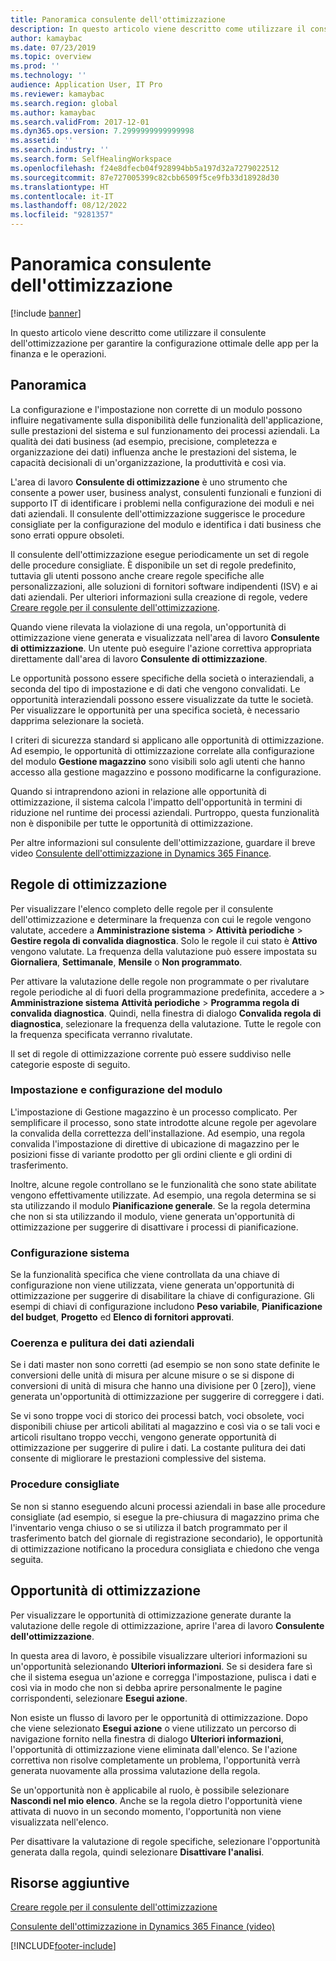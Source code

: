 ```yaml
---
title: Panoramica consulente dell'ottimizzazione
description: In questo articolo viene descritto come utilizzare il consulente dell'ottimizzazione per garantire la configurazione ottimale delle app per la finanza e le operazioni.
author: kamaybac
ms.date: 07/23/2019
ms.topic: overview
ms.prod: ''
ms.technology: ''
audience: Application User, IT Pro
ms.reviewer: kamaybac
ms.search.region: global
ms.author: kamaybac
ms.search.validFrom: 2017-12-01
ms.dyn365.ops.version: 7.2999999999999998
ms.assetid: ''
ms.search.industry: ''
ms.search.form: SelfHealingWorkspace
ms.openlocfilehash: f24e8dfecb04f928994bb5a197d32a7279022512
ms.sourcegitcommit: 87e727005399c82cbb6509f5ce9fb33d18928d30
ms.translationtype: HT
ms.contentlocale: it-IT
ms.lasthandoff: 08/12/2022
ms.locfileid: "9281357"
---
```

# <a name="optimization-advisor-overview"></a>Panoramica consulente dell'ottimizzazione

[!include [banner](../includes/banner.md)]

In questo articolo viene descritto come utilizzare il consulente dell'ottimizzazione per garantire la configurazione ottimale delle app per la finanza e le operazioni.

## <a name="overview"></a>Panoramica

La configurazione e l'impostazione non corrette di un modulo possono influire negativamente sulla disponibilità delle funzionalità dell'applicazione, sulle prestazioni del sistema e sul funzionamento dei processi aziendali. La qualità dei dati business (ad esempio, precisione, completezza e organizzazione dei dati) influenza anche le prestazioni del sistema, le capacità decisionali di un'organizzazione, la produttività e così via.

L'area di lavoro **Consulente di ottimizzazione** è uno strumento che consente a power user, business analyst, consulenti funzionali e funzioni di supporto IT di identificare i problemi nella configurazione dei moduli e nei dati aziendali. Il consulente dell'ottimizzazione suggerisce le procedure consigliate per la configurazione del modulo e identifica i dati business che sono errati oppure obsoleti.

Il consulente dell'ottimizzazione esegue periodicamente un set di regole delle procedure consigliate. È disponibile un set di regole predefinito, tuttavia gli utenti possono anche creare regole specifiche alle personalizzazioni, alle soluzioni di fornitori software indipendenti (ISV) e ai dati aziendali. Per ulteriori informazioni sulla creazione di regole, vedere [Creare regole per il consulente dell'ottimizzazione](./create-rules-optimization-advisor.md).

Quando viene rilevata la violazione di una regola, un'opportunità di ottimizzazione viene generata e visualizzata nell'area di lavoro **Consulente di ottimizzazione**. Un utente può eseguire l'azione correttiva appropriata direttamente dall'area di lavoro **Consulente di ottimizzazione**.

Le opportunità possono essere specifiche della società o interaziendali, a seconda del tipo di impostazione e di dati che vengono convalidati. Le opportunità interaziendali possono essere visualizzate da tutte le società. Per visualizzare le opportunità per una specifica società, è necessario dapprima selezionare la società.

I criteri di sicurezza standard si applicano alle opportunità di ottimizzazione. Ad esempio, le opportunità di ottimizzazione correlate alla configurazione del modulo **Gestione magazzino** sono visibili solo agli utenti che hanno accesso alla gestione magazzino e possono modificarne la configurazione.

Quando si intraprendono azioni in relazione alle opportunità di ottimizzazione, il sistema calcola l'impatto dell'opportunità in termini di riduzione nel runtime dei processi aziendali. Purtroppo, questa funzionalità non è disponibile per tutte le opportunità di ottimizzazione.

Per altre informazioni sul consulente dell'ottimizzazione, guardare il breve video [Consulente dell'ottimizzazione in Dynamics 365 Finance](https://www.youtube.com/watch?v=MRsAzgFCUSQ).

## <a name="optimization-rules"></a>Regole di ottimizzazione

Per visualizzare l'elenco completo delle regole per il consulente dell'ottimizzazione e determinare la frequenza con cui le regole vengono valutate, accedere a **Amministrazione sistema** &gt; **Attività periodiche** &gt; **Gestire regola di convalida diagnostica**. Solo le regole il cui stato è **Attivo** vengono valutate. La frequenza della valutazione può essere impostata su **Giornaliera**, **Settimanale**, **Mensile** o **Non programmato**.

Per attivare la valutazione delle regole non programmate o per rivalutare regole periodiche al di fuori della programmazione predefinita, accedere a &gt; **Amministrazione sistema** **Attività periodiche** &gt; **Programma regola di convalida diagnostica**. Quindi, nella finestra di dialogo **Convalida regola di diagnostica**, selezionare la frequenza della valutazione. Tutte le regole con la frequenza specificata verranno rivalutate.

Il set di regole di ottimizzazione corrente può essere suddiviso nelle categorie esposte di seguito.

### <a name="module-configuration-and-setup"></a>Impostazione e configurazione del modulo

L'impostazione di Gestione magazzino è un processo complicato. Per semplificare il processo, sono state introdotte alcune regole per agevolare la convalida della correttezza dell'installazione. Ad esempio, una regola convalida l'impostazione di direttive di ubicazione di magazzino per le posizioni fisse di variante prodotto per gli ordini cliente e gli ordini di trasferimento.

Inoltre, alcune regole controllano se le funzionalità che sono state abilitate vengono effettivamente utilizzate. Ad esempio, una regola determina se si sta utilizzando il modulo **Pianificazione generale**. Se la regola determina che non si sta utilizzando il modulo, viene generata un'opportunità di ottimizzazione per suggerire di disattivare i processi di pianificazione.

### <a name="system-configuration"></a>Configurazione sistema

Se la funzionalità specifica che viene controllata da una chiave di configurazione non viene utilizzata, viene generata un'opportunità di ottimizzazione per suggerire di disabilitare la chiave di configurazione. Gli esempi di chiavi di configurazione includono **Peso variabile**, **Pianificazione del budget**, **Progetto** ed **Elenco di fornitori approvati**.

### <a name="business-data-consistency-and-cleanup"></a>Coerenza e pulitura dei dati aziendali

Se i dati master non sono corretti (ad esempio se non sono state definite le conversioni delle unità di misura per alcune misure o se si dispone di conversioni di unità di misura che hanno una divisione per 0 \[zero\]), viene generata un'opportunità di ottimizzazione per suggerire di correggere i dati. 

Se vi sono troppe voci di storico dei processi batch, voci obsolete, voci disponibili chiuse per articoli abilitati al magazzino e così via o se tali voci e articoli risultano troppo vecchi, vengono generate opportunità di ottimizzazione per suggerire di pulire i dati. La costante pulitura dei dati consente di migliorare le prestazioni complessive del sistema.

### <a name="best-practices"></a>Procedure consigliate

Se non si stanno eseguendo alcuni processi aziendali in base alle procedure consigliate (ad esempio, si esegue la pre-chiusura di magazzino prima che l'inventario venga chiuso o se si utilizza il batch programmato per il trasferimento batch del giornale di registrazione secondario), le opportunità di ottimizzazione notificano la procedura consigliata e chiedono che venga seguita.

## <a name="optimization-opportunities"></a>Opportunità di ottimizzazione

Per visualizzare le opportunità di ottimizzazione generate durante la valutazione delle regole di ottimizzazione, aprire l'area di lavoro **Consulente dell'ottimizzazione**.

In questa area di lavoro, è possibile visualizzare ulteriori informazioni su un'opportunità selezionando **Ulteriori informazioni**. Se si desidera fare sì che il sistema esegua un'azione e corregga l'impostazione, pulisca i dati e così via in modo che non si debba aprire personalmente le pagine corrispondenti, selezionare **Esegui azione**.

Non esiste un flusso di lavoro per le opportunità di ottimizzazione. Dopo che viene selezionato **Esegui azione** o viene utilizzato un percorso di navigazione fornito nella finestra di dialogo **Ulteriori informazioni**, l'opportunità di ottimizzazione viene eliminata dall'elenco. Se l'azione correttiva non risolve completamente un problema, l'opportunità verrà generata nuovamente alla prossima valutazione della regola.

Se un'opportunità non è applicabile al ruolo, è possibile selezionare **Nascondi nel mio elenco**. Anche se la regola dietro l'opportunità viene attivata di nuovo in un secondo momento, l'opportunità non viene visualizzata nell'elenco.

Per disattivare la valutazione di regole specifiche, selezionare l'opportunità generata dalla regola, quindi selezionare **Disattivare l'analisi**.

## <a name="additional-resources"></a>Risorse aggiuntive

[Creare regole per il consulente dell'ottimizzazione](./create-rules-optimization-advisor.md)

[Consulente dell'ottimizzazione in Dynamics 365 Finance (video)](https://www.youtube.com/watch?v=MRsAzgFCUSQ)


[!INCLUDE[footer-include](../../../includes/footer-banner.md)]
